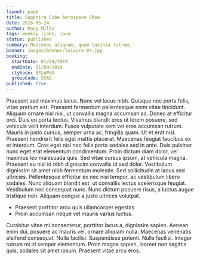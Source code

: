 ```yaml
---
layout: page
title: Sapphire Cube Aerospace Show
date: 2016-05-24
author: Mary Mills
tags: weekly links, java
status: published
summary: Maecenas aliquam, quam lacinia rutrum.
banner: images/banner/leisure-04.jpg
booking:
  startDate: 01/04/2019
  endDate: 01/09/2019
  ctyhocn: BFLWPHX
  groupCode: SCAS
published: true
---
```

Praesent sed maximus lacus. Nunc vel lacus nibh. Quisque nec porta felis, vitae pretium est. Praesent fermentum pellentesque enim vitae tincidunt. Aliquam ornare nisl nisi, ut convallis magna accumsan ac. Donec at efficitur orci. Duis eu porta lectus. Vivamus blandit eros ut lorem posuere, sed vehicula velit interdum. Fusce vulputate sem vel eros accumsan rutrum. Mauris in justo cursus, semper urna ac, fringilla quam. Ut et erat nisl. Praesent hendrerit felis eget mattis placerat. Maecenas feugiat faucibus ex et interdum.
Cras eget nisl nec felis porta sodales sed in ante. Duis pulvinar nunc eget erat elementum condimentum. Proin dictum diam dolor, vel maximus leo malesuada quis. Sed vitae cursus ipsum, at vehicula magna. Praesent eu nisl id nibh dignissim convallis id sed dolor. Vestibulum dignissim sit amet nibh fermentum molestie. Sed sollicitudin at lacus sed ultricies. Pellentesque efficitur ex nec nisi tempor, ac vestibulum libero sodales. Nunc aliquam blandit est, ut convallis lectus scelerisque feugiat. Vestibulum nec consequat nunc. Nunc dictum posuere risus, a luctus augue tristique non. Aliquam congue a justo ultrices volutpat.

* Praesent porttitor arcu quis ullamcorper egestas
* Proin accumsan neque vel mauris varius luctus.

Curabitur vitae mi consectetur, porttitor lacus a, dignissim sapien. Aenean enim dui, posuere ac mauris vel, ornare aliquam nulla. Maecenas venenatis eleifend consequat. Nulla facilisi. Suspendisse potenti. Nulla facilisi. Integer rutrum mi id semper elementum. Proin magna sapien, laoreet non sagittis quis, sodales sit amet ipsum. Praesent vitae arcu eros.
